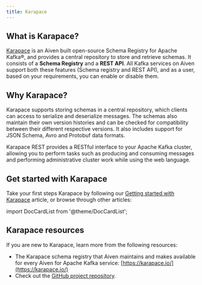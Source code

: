 ```yaml
---
title: Karapace
---
```


## What is Karapace?

[Karapace](https://karapace.io/) is an Aiven built open-source Schema
Registry for Apache Kafka®, and provides a central repository to store
and retrieve schemas. It consists of a **Schema Registry** and a **REST
API**. All Kafka services on Aiven support both these features (Schema
registry and REST API), and as a user, based on your requirements, you
can enable or disable them.

## Why Karapace?

Karapace supports storing schemas in a central repository, which clients
can access to serialize and deserialize messages. The schemas also
maintain their own version histories and can be checked for
compatibility between their different respective versions. It also
includes support for JSON Schema, Avro and Protobuf data formats.

Karapace REST provides a RESTful interface to your Apache Kafka cluster,
allowing you to perform tasks such as producing and consuming messages
and performing administrative cluster work while using the web language.

## Get started with Karapace

Take your first steps Karapace by following our
[Getting started with Karapace](/docs/products/kafka/karapace/get-started) article, or browse through other articles:

import DocCardList from '@theme/DocCardList';

<DocCardList />

## Karapace resources

If you are new to Karapace, learn more from the following resources:

-   The Karapace schema registry that Aiven maintains and makes
    available for every Aiven for Apache Kafka service:
    [https://karapace.io/](https://karapace.io/)
-   Check out the [GitHub project
    repository](https://github.com/aiven/karapace).
